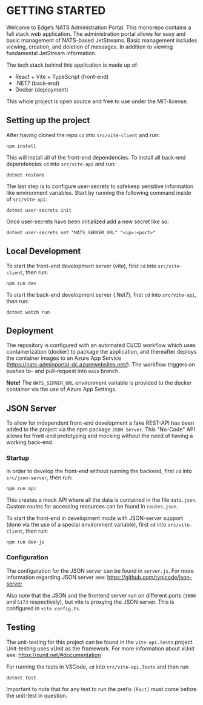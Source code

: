 # GETTING STARTED

Welcome to Edge’s NATS Administration Portal. This monorepo contains a full stack web application. The
administration portal allows for easy and basic management of NATS-based JetStreams. Basic management
includes viewing, creation, and deletion of messages. In addition to viewing fundamental JetStream
information.

The tech stack behind this application is made up of:

- React + Vite + TypeScript (front-end)
- .NET7 (back-end)
- Docker (deployment)

This whole project is open source and free to use under the MIT-license.

## Setting up the project

After having cloned the repo `cd` into `src/vite-client` and run:

```
npm install
```

This will install all of the front-end dependencies. To install all back-end dependencies `cd` into
`src/vite-api` and run:

```
dotnet restore
```

The last step is to configure user-secrets to safekeep sensitive information like environment
variables. Start by running the following command inside of `src/vite-api`:

```
dotnet user-secrets init
```

Once user-secrets have been initialized add a new secret like so:

```
dotnet user-secrets set "NATS_SERVER_URL" "<ip>:<port>"
```

## Local Development

To start the front-end development server (vite), first `cd` into `src/vite-client`, then run:

```
npm run dev
```

To start the back-end development server (.Net7), first `cd` into `src/vite-api`, then run:

```
dotnet watch run
```

## Deployment

The repository is configured with an automated CI/CD workflow which uses containerization (docker) to
package the application, and thereafter deploys the container images to an Azure App Service  
(https://nats-adminportal-dc.azurewebsites.net/). The workflow triggers on pushes to- and pull-request
into `main` branch.

**Note!** The `NATS_SERVER_URL` environment variable is provided to the docker container via the use of Azure App Settings.

## JSON Server

To allow for independent front-end development a fake REST-API has been added to the project via the npm
package `JSON Server`. This "No-Code" API allows for front-end prototyping and mocking without the need
of having a working back-end.

### Startup

In order to develop the front-end without running the backend, first `cd` into `src/json-server`, then run:

```
npm run api
```

This creates a mock API where all the data is contained in the file `data.json`. Custom routes for accessing
resources can be found in `routes.json`.

To start the front-end in development mode with JSON-server support (done via the use of a special environment variable),
first `cd` into `src/vite-client`, then run:

```
npm run dev-js
```

### Configuration

The configuration for the JSON server can be found in `server.js`. For more information regarding JSON server
see: https://github.com/typicode/json-server

Also note that the JSON and the frontend server run on different ports (`3000` and `5173` respectively),
but vite is proxying the JSON server. This is configured in `vite.config.ts`.

## Testing

The unit-testing for this project can be found in the `vite-api.Tests` project. Unit-testing uses xUnit as the framework.
For more information about xUnit see: https://xunit.net/#documentation

For running the tests in VSCode, `cd` into `src/vite-api.Tests` and then run

```
dotnet test
```

Important to note that for any test to run the prefix `[Fact]` must come before the unit-test in question.
